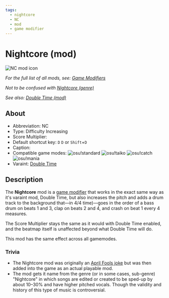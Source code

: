 ```yaml
---
tags:
  - nightcore
  - NC
  - mod
  - game modifier
---
```


# Nightcore (mod)

![NC mod icon](/wiki/shared/mods/NC.png "Nightcore (NC) mod icon")

*For the full list of all mods, see: [Game Modifiers](/wiki/Game_Modifiers)*

*Not to be confused with [Nightcore (genre)](https://en.wikipedia.org/wiki/Nightcore "Wikipedia")*

*See also: [Double Time (mod)](/wiki/Game_Modifiers/Double_Time)*

## About

- Abbreviation: NC
- Type: Difficulty Increasing
- Score Multiplier: <!--placeholder (numbers may vary from game mode to game mode) -->
- Default shortcut key: `D` `D` or `Shift`+`D`
- Caption: <!--placeholder-->
- Compatible game modes: ![][o!s] ![][o!t] ![][o!c]![][o!m]
- Varaint: [Double Time](/wiki/Game_Modifiers/Double_Time)

## Description

The **Nightcore** mod is a [game modifier](/wiki/Game_Modifiers) that works in the exact same way as it's varaint mod, Double Time, but also increases the pitch and adds a drum track to the background that—in 4/4 time)—goes in the order of a bass drum on beats 1 and 3, clap on beats 2 and 4, and crash on beat 1 every 4 measures.

The Score Multiplier stays the same as it would with Double Time enabled, and the beatmap itself is unaffected beyond what Double Time will do. 

This mod has the same effect across all gamemodes.

### Trivia

- The Nightcore mod was originally an [April Fools joke](https://osu.ppy.sh/community/forums/topics/49733) but was then added into the game as an actual playable mod.
- The mod gets it name from the genre (or in some cases, sub-genre) "Nightcore" in which songs are edited or created to be sped-up by about 10–30% and have higher pitched vocals. Though the validity and history of this type of music is controversial.

[o!s]: /wiki/shared/mode/osu.png "osu!standard"
[o!t]: /wiki/shared/mode/taiko.png "osu!taiko"
[o!c]: /wiki/shared/mode/catch.png "osu!catch"
[o!m]: /wiki/shared/mode/mania.png "osu!mania"
<!-- this article is a stub -->

<!--TO-DO:
- replace placeholders
- add images -->
